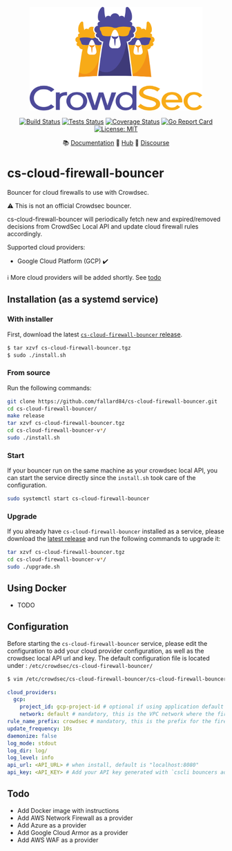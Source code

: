 <p align="center">
<img src="https://github.com/crowdsecurity/crowdsec/raw/master/docs/assets/images/crowdsec_logo.png" alt="CrowdSec" title="CrowdSec" width="400" height="240" style="max-width:100%;">
</p>
<p align="center">
<a href='https://github.com/fallard84/cs-cloud-firewall-bouncer/actions?query=branch%3Amain+workflow%3Abuild'><img src='https://github.com/fallard84/cs-cloud-firewall-bouncer/workflows/build/badge.svg?branch=main' alt='Build Status' /></a>
<a href='https://github.com/fallard84/cs-cloud-firewall-bouncer/actions?query=branch%3Amain+workflow%3Atests'><img src='https://github.com/fallard84/cs-cloud-firewall-bouncer/workflows/tests/badge.svg?branch=main' alt='Tests Status' /></a>
<a href='https://coveralls.io/github/fallard84/cs-cloud-firewall-bouncer?branch=main'><img src='https://coveralls.io/repos/github/fallard84/cs-cloud-firewall-bouncer/badge.svg?branch=main' alt='Coverage Status' /></a>
<a href='https://goreportcard.com/report/github.com/fallard84/cs-cloud-firewall-bouncer'><img src='https://goreportcard.com/badge/github.com/fallard84/cs-cloud-firewall-bouncer' alt='Go Report Card' /></a>
<a href='https://opensource.org/licenses/MIT'><img src='https://img.shields.io/badge/License-MIT-yellow.svg' alt='License: MIT' /></a>

</p>

<p align="center">
&#x1F4DA; <a href="#installation-as-a-systemd-service">Documentation</a>
&#x1F4A0; <a href="https://hub.crowdsec.net">Hub</a>
&#128172; <a href="https://discourse.crowdsec.net">Discourse </a>
</p>

# cs-cloud-firewall-bouncer

Bouncer for cloud firewalls to use with Crowdsec.

:warning: This is not an official Crowdsec bouncer.

cs-cloud-firewall-bouncer will periodically fetch new and expired/removed decisions from CrowdSec Local API and update cloud firewall rules accordingly.

Supported cloud providers:

- Google Cloud Platform (GCP) :heavy_check_mark:

:information_source: More cloud providers will be added shortly. See [todo](#todo)

## Installation (as a systemd service)

### With installer

First, download the latest [`cs-cloud-firewall-bouncer` release](https://github.com/fallard84/cs-cloud-firewall-bouncer/releases).

```sh
$ tar xzvf cs-cloud-firewall-bouncer.tgz
$ sudo ./install.sh
```

### From source

Run the following commands:

```bash
git clone https://github.com/fallard84/cs-cloud-firewall-bouncer.git
cd cs-cloud-firewall-bouncer/
make release
tar xzvf cs-cloud-firewall-bouncer.tgz
cd cs-cloud-firewall-bouncer-v*/
sudo ./install.sh
```

### Start

If your bouncer run on the same machine as your crowdsec local API, you can start the service directly since the `install.sh` took care of the configuration.

```sh
sudo systemctl start cs-cloud-firewall-bouncer
```

### Upgrade

If you already have `cs-cloud-firewall-bouncer` installed as a service, please download the [latest release](https://github.com/fallard84/cs-cloud-firewall-bouncer/releases) and run the following commands to upgrade it:

```bash
tar xzvf cs-cloud-firewall-bouncer.tgz
cd cs-cloud-firewall-bouncer-v*/
sudo ./upgrade.sh
```

## Using Docker

- TODO

## Configuration

Before starting the `cs-cloud-firewall-bouncer` service, please edit the configuration to add your cloud provider configuration, as well as the crowdsec local API url and key.
The default configuration file is located under : `/etc/crowdsec/cs-cloud-firewall-bouncer/`

```sh
$ vim /etc/crowdsec/cs-cloud-firewall-bouncer/cs-cloud-firewall-bouncer.yaml
```

```yaml
cloud_providers:
  gcp:
    project_id: gcp-project-id # optional if using application default credentials, will override project id of the application default credentials
    network: default # mandatory, this is the VPC network where the firewall rules will be created
rule_name_prefix: crowdsec # mandatory, this is the prefix for the firewall rule names
update_frequency: 10s
daemonize: false
log_mode: stdout
log_dir: log/
log_level: info
api_url: <API_URL> # when install, default is "localhost:8080"
api_key: <API_KEY> # Add your API key generated with `cscli bouncers add --name <bouncer_name>`
```

## Todo

- Add Docker image with instructions
- Add AWS Network Firewall as a provider
- Add Azure as a provider
- Add Google Cloud Armor as a provider
- Add AWS WAF as a provider
